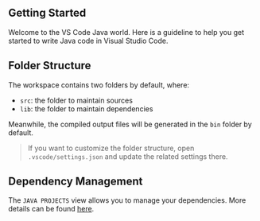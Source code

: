 ## Getting Started

Welcome to the VS Code Java world. Here is a guideline to help you get started to write Java code in Visual Studio Code.

## Folder Structure

The workspace contains two folders by default, where:    

- `src`: the folder to maintain sources  
- `lib`: the folder to maintain dependencies

Meanwhile, the compiled output files will be generated in the `bin` folder by default.

> If you want to customize the folder structure, open `.vscode/settings.json` and update the related settings there.

## Dependency Management

The `JAVA PROJECTS` view allows you to manage your dependencies. More details can be found [here](https://github.com/microsoft/vscode-java-dependency#manage-dependencies).
